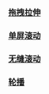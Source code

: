 ### [拖拽拉伸](https://nicewahson.github.io/learn-note/js%E5%86%99%E6%95%88%E6%9E%9C/dragresize.html)


### [单屏滚动](https://nicewahson.github.io/learn-note/js%E5%86%99%E6%95%88%E6%9E%9C/html1/main.html)


### [无缝滚动](https://nicewahson.github.io/learn-note/js%E5%86%99%E6%95%88%E6%9E%9C/%E6%97%A0%E7%BC%9D%E6%BB%9A%E5%8A%A8/carousel.html)

### [轮播](https://nicewahson.github.io/learn-note/js%E5%86%99%E6%95%88%E6%9E%9C/carousel/carousel.html)
